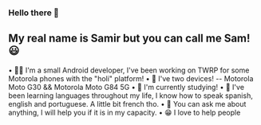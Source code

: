 ### Hello there 🙌
## My real name is Samir but you can call me Sam! 😃

• 😶‍🌫️ I'm a small Android developer, I've been working on TWRP for some Motorola phones with the "holi" platform!
• 📲 I've two devices!
-- Motorola Moto G30 && Motorola Moto G84 5G
• 📖 I'm currently studying!
• 🌟 I've been learning languages ​throughout my life, I know how to speak spanish, english and portuguese. A little bit french tho.
• 💬 You can ask me about anything, I will help you if it is in my capacity. 
• 😁 I love to help people 
